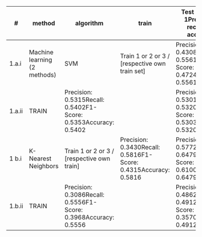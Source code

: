 | # | method | algorithm | train | Test 1: group 1Precision, recall, f1, accuracy | Test 2: group 2 | Test 3: group 3 |
| --- | --- | --- | --- | --- | --- | --- |
| 1.a.i | Machine learning (2 methods) | SVM | Train 1 or 2 or 3 / [respective own train set] | Precision: 0.4308Recall: 0.5561F1-Score: 0.4724Accuracy: 0.5561 | Precision: 0.6793Recall: 0.6620F1-Score: 0.5405Accuracy: 0.6620 | Precision: 0.5154Recall: 0.6438F1-Score: 0.5563Accuracy: 0.6438 |
| 1.a.ii | TRAIN | Precision: 0.5315Recall: 0.5402F1-Score: 0.5353Accuracy: 0.5402 |  | Precision: 0.5301Recall: 0.5320F1-Score: 0.5303Accuracy: 0.5320 |
| 1 b.i | K-Nearest Neighbors | Train 1 or 2 or 3 / [respective own train] | Precision: 0.3430Recall: 0.5816F1-Score: 0.4315Accuracy: 0.5816 | Precision: 0.5772Recall: 0.6479F1-Score: 0.6100Accuracy: 0.6479 | Precision: 0.5219Recall: 0.6309F1-Score: 0.5392Accuracy: 0.6309 |
| 1.b.ii | TRAIN | Precision: 0.3086Recall: 0.5556F1-Score: 0.3968Accuracy: 0.5556 |  | Precision: 0.4862Recall: 0.4912F1-Score: 0.3570Accuracy: 0.4912 |